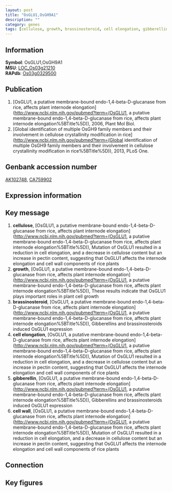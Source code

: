 ```yaml
---
layout: post
title: "OsGLU1,OsGH9A1"
description: ""
category: genes
tags: [cellulose, growth, brassinosteroid, cell elongation, gibberellin, cell wall, Gene]
---
```


## Information
__Symbol__: OsGLU1,OsGH9A1  
__MSU__: [LOC_Os03g21210](http://rice.plantbiology.msu.edu/cgi-bin/ORF_infopage.cgi?orf=LOC_Os03g21210)  
__RAPdb__: [Os03g0329500](http://rapdb.dna.affrc.go.jp/viewer/gbrowse_details/irgsp1?name=Os03g0329500)  

## Publication
1. [OsGLU1, a putative membrane-bound endo-1,4-beta-D-glucanase from rice, affects plant internode elongation](http://www.ncbi.nlm.nih.gov/pubmed?term=(OsGLU1, a putative membrane-bound endo-1,4-beta-D-glucanase from rice, affects plant internode elongation%5BTitle%5D)), 2006, Plant Mol Biol.
2. [Global identification of multiple OsGH9 family members and their involvement in cellulose crystallinity modification in rice](http://www.ncbi.nlm.nih.gov/pubmed?term=(Global identification of multiple OsGH9 family members and their involvement in cellulose crystallinity modification in rice%5BTitle%5D)), 2013, PLoS One.

## Genbank accession number
[AK102748](http://www.ncbi.nlm.nih.gov/nuccore/AK102748), [CA759902](http://www.ncbi.nlm.nih.gov/nuccore/CA759902)

## Expression information

## Key message
1. __cellulose__, [OsGLU1, a putative membrane-bound endo-1,4-beta-D-glucanase from rice, affects plant internode elongation](http://www.ncbi.nlm.nih.gov/pubmed?term=(OsGLU1, a putative membrane-bound endo-1,4-beta-D-glucanase from rice, affects plant internode elongation%5BTitle%5D)),  Mutation of OsGLU1 resulted in a reduction in cell elongation, and a decrease in cellulose content but an increase in pectin content, suggesting that OsGLU1 affects the internode elongation and cell wall components of rice plants
2. __growth__, [OsGLU1, a putative membrane-bound endo-1,4-beta-D-glucanase from rice, affects plant internode elongation](http://www.ncbi.nlm.nih.gov/pubmed?term=(OsGLU1, a putative membrane-bound endo-1,4-beta-D-glucanase from rice, affects plant internode elongation%5BTitle%5D)),  These results indicate that OsGLU1 plays important roles in plant cell growth
3. __brassinosteroid__, [OsGLU1, a putative membrane-bound endo-1,4-beta-D-glucanase from rice, affects plant internode elongation](http://www.ncbi.nlm.nih.gov/pubmed?term=(OsGLU1, a putative membrane-bound endo-1,4-beta-D-glucanase from rice, affects plant internode elongation%5BTitle%5D)),  Gibberellins and brassinosteroids induced OsGLU1 expression
4. __cell elongation__, [OsGLU1, a putative membrane-bound endo-1,4-beta-D-glucanase from rice, affects plant internode elongation](http://www.ncbi.nlm.nih.gov/pubmed?term=(OsGLU1, a putative membrane-bound endo-1,4-beta-D-glucanase from rice, affects plant internode elongation%5BTitle%5D)),  Mutation of OsGLU1 resulted in a reduction in cell elongation, and a decrease in cellulose content but an increase in pectin content, suggesting that OsGLU1 affects the internode elongation and cell wall components of rice plants
5. __gibberellin__, [OsGLU1, a putative membrane-bound endo-1,4-beta-D-glucanase from rice, affects plant internode elongation](http://www.ncbi.nlm.nih.gov/pubmed?term=(OsGLU1, a putative membrane-bound endo-1,4-beta-D-glucanase from rice, affects plant internode elongation%5BTitle%5D)),  Gibberellins and brassinosteroids induced OsGLU1 expression
6. __cell wall__, [OsGLU1, a putative membrane-bound endo-1,4-beta-D-glucanase from rice, affects plant internode elongation](http://www.ncbi.nlm.nih.gov/pubmed?term=(OsGLU1, a putative membrane-bound endo-1,4-beta-D-glucanase from rice, affects plant internode elongation%5BTitle%5D)),  Mutation of OsGLU1 resulted in a reduction in cell elongation, and a decrease in cellulose content but an increase in pectin content, suggesting that OsGLU1 affects the internode elongation and cell wall components of rice plants

## Connection

## Key figures


